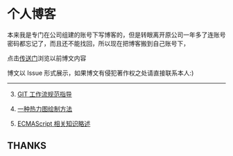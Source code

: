 # 个人博客

本来我是专门在公司组建的账号下写博客的，但是转眼离开原公司一年多了连账号密码都忘记了，而且还不能找回，所以现在把博客搬到自己账号下，

点击[传送门](https://github.com/YIXUNFE/blog)浏览以前博文内容

博文以 Issue 形式展示，如果博文有侵犯著作权之处请直接联系本人:)

----

3. [GIT 工作流规范指导](https://github.com/ajccom/blog/issues/3)

2. [一种热力图绘制方法](https://github.com/ajccom/blog/issues/2)

1. [ECMAScript 相关知识略述](https://github.com/ajccom/blog/issues/1)


## THANKS




